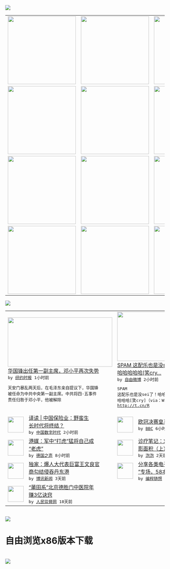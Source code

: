 

<a href="https://github.com/greatfire/z/raw/master/FreeBrowser.apk"><img src="https://raw.githubusercontent.com/greatfire/wiki/master/x/header.png" /></a><table><tr><td width="262" align="center" valign="center"><a href="https://github.com/greatfire/wiki/wiki/nyt" title="纽约时报中文网 国际纵览"><img src="https://raw.githubusercontent.com/greatfire/wiki/master/x/nyt_flag.png" width="215"/></a></td><td width="262" align="center" valign="center"><a href="https://github.com/greatfire/wiki/wiki/dw" title=""><img src="https://raw.githubusercontent.com/greatfire/wiki/master/x/dw_flag.png" width="215"/></a></td><td width="262" align="center" valign="center"><a href="https://github.com/greatfire/wiki/wiki/rmjd" title=""><img src="https://raw.githubusercontent.com/greatfire/wiki/master/x/rmjd_flag.png" width="215"/></a></td></tr><tr><td width="262" align="center" valign="center"><a href="https://github.com/paopaonetizen/website" title="泡泡 - 未经审查的互联网信息"><img src="https://raw.githubusercontent.com/greatfire/wiki/master/x/pp_flag.png" width="215"/></a></td><td width="262" align="center" valign="center"><a href="https://github.com/getlantern/mirror" title="以及自由微博和GreatFire.org官方中文论坛"><img src="https://raw.githubusercontent.com/greatfire/wiki/master/x/lantern_flag.png" width="215"/></a></td><td width="262" align="center" valign="center"><a href="https://github.com/cdtmirrors/m/" title=""><img src="https://raw.githubusercontent.com/greatfire/wiki/master/x/cdt_flag.png" width="215"/></a></td></tr><tr><td width="262" align="center" valign="center"><a href="https://github.com/program-think/blog" title="编程随想的博客"><img src="https://raw.githubusercontent.com/greatfire/wiki/master/x/pt_flag.png" width="215"/></a></td><td width="262" align="center" valign="center"><a href="https://github.com/greatfire/wiki/wiki/bbc" title=""><img src="https://raw.githubusercontent.com/greatfire/wiki/master/x/bbc_flag.png" width="215"/></a></td><td width="262" align="center" valign="center"><a href="https://github.com/freeweibo/s" title="自由微博 - 匿名和不受屏蔽的新浪微博搜索"><img src="https://raw.githubusercontent.com/greatfire/wiki/master/x/fw_flag.png" width="215"/></a></td></tr><tr><td width="262" align="center" valign="center"><a href="https://github.com/greatfire/wiki/wiki/google" title=""><img src="https://raw.githubusercontent.com/greatfire/wiki/master/x/google_flag.png" width="215"/></a></td><td width="262" align="center" valign="center"><a href="https://github.com/bxnews/boxun" title=""><img src="https://raw.githubusercontent.com/greatfire/wiki/master/x/bx_flag.png" width="215"/></a></td><td width="262" align="center" valign="center"><a href="https://github.com/greatfire/wiki/wiki/open-source" title="欢迎访问GreatFire.org开发者项目网站"><img src="https://raw.githubusercontent.com/greatfire/wiki/master/x/open-source_flag.png" width="215"/></a></td></tr></table><img src="https://raw.githubusercontent.com/greatfire/wiki/master/x/newsfeed text.png" /><table cols="4"><tr><td colspan="2" width="380"><a href="https://d7odklm2qes9e.cloudfront.net/china/20160529/c29hua-1976/"><img src="https://static01.nyt.com/images/2008/08/21/world/asia/21hua2.large.jpg" width="330" height="156"/></a></br><a href="https://d7odklm2qes9e.cloudfront.net/china/20160529/c29hua-1976/">华国锋出任第一副主席，邓小平再次失势</a></br><kbd> by <a href="http://m.cn.nytimes.com/">纽约时报</a> 1小时前 </kbd></br><pre>天安门暴乱两天后，在毛泽东亲自提议下，华国锋<br/>被任命为中共中央第一副主席。中共将四·五事件<br/>责任归咎于邓小平，他被解除</pre></td><td colspan="2" width="380"><a href="https://freeweibo.com/weibo/3980396061895341"><img src="https://raw.githubusercontent.com/greatfire/wiki/master/x/fw_logo_b.png" width="330" height="156"/></a></br><a href="https://freeweibo.com/weibo/3980396061895341">SPAM 这配乐也是没sei了！哈哈哈哈<br/>哈哈哈哈哈[笑cry…</a></br><kbd> by <a href="https://freeweibo.com/">自由微博</a> 2小时前 </kbd></br><pre>SPAM 这配乐也是没sei了！哈哈哈哈哈哈<br/>哈哈哈[笑cry]（via：WEED  ） <br/>http://t.cn/R</pre></td></tr><tr><td><img src="http://i1.wp.com/chinadigitaltimes.net/chinese/files/2016/05/Screen-Shot-2016-05-28-at-%E4%B8%8B%E5%8D%885.36.17.png?resize=596%2C398" width="50" height="50"/></td><td width="280"><a href="http://feedproxy.google.com/~r/chinadigitaltimes/IyPt/~3/MQaV10CWf0A/">译读 | 中国保险业：野蛮生<br/>长时代将终结？</a></br><kbd> by <a href="http://chinadigitaltimes.net/chinese/">中国数字时代</a> 2小时前 </kbd></td><td><img src="http://a.files.bbci.co.uk/worldservice/live/assets/images/2016/05/28/160528215227_cristiano_ronaldo_144x81_afp_nocredit.jpg" width="50" height="50"/></td><td width="280"><a href="http://www.bbc.com/zhongwen/simp/sports/2016/05/160528_uefa_champions_league_final">欧冠决赛皇马点球击败马竞夺冠</a></br><kbd> by <a href="http://www.bbc.co.uk/zhongwen/simp">BBC</a> 6小时前 </kbd></td></tr><tr><td><img src="http://www.dw.com/image/0,,18690873_302,00.jpg" width="50" height="50"/></td><td width="280"><a href="http://dw.com/p/1IwVk?maca=chi-GK-text-greatfire-all-chinese-15625-xml-mrss">港媒：军中“打虎”猛将自己成<br/>“老虎”</a></br><kbd> by <a href="http://dw.de">德国之声</a> 8小时前 </kbd></td><td><img src="https://pao-pao.net/sites/pao-pao.net/files/styles/large/public/yi_wen_zhong_tu_.jpg?itok=9p3G149f" width="50" height="50"/></td><td width="280"><a href="https://pao-pao.net/article/701">诊疗笔记：求极权社会的心理阴<br/>影面积（上）</a></br><kbd> by <a href="https://pao-pao.net">泡泡</a> 2天前 </kbd></td></tr><tr><td><img src="http://www.boxun.com/news/images/2016/05/201605262048china1.jpg" width="50" height="50"/></td><td width="280"><a href="http://www.boxun.com/news/gb/china/2016/05/201605262048.shtml">独家：爆人大代表巨富王文良官<br/>商勾结侵吞丹东港</a></br><kbd> by <a href="http://www.boxun.com">博讯新闻</a> 3天前 </kbd></td><td><img src="https://raw.githubusercontent.com/greatfire/wiki/master/x/pt_logo.png" width="50" height="50"/></td><td width="280"><a href="http://feedproxy.google.com/~r/programthink/~3/gW7pAXwOLyA/share-books.html">分享各类电子书（“TXT格式<br/>”专场，58本）</a></br><kbd> by <a href="http://program-think.blogspot.com">编程随想</a> 9天前 </kbd></td></tr><tr><td><img src="http://www.rmjdw.com/uploads/160510/3-1605102102421C.jpg" width="50" height="50"/></td><td width="280"><a href="http://www.rmjdw.com//tebiebaodao/20160510/15526.html">“莆田系”北京德胜门中医院年<br/>赚3亿诀窍 </a></br><kbd> by <a href="http://www.rmjdw.com/">人民监督网</a> 18天前 </kbd></td></table></br><a href="https://github.com/greatfire/z/raw/master/FreeBrowser.apk"><img src="https://raw.githubusercontent.com/greatfire/wiki/master/x/download app.png" /></a><h1>自由浏览x86版本下载<h1><a href="https://github.com/greatfire/z/raw/master/FreeBrowser-x86.apk"><img src="https://raw.githubusercontent.com/greatfire/images/master/fb86.qr.png" /></a>